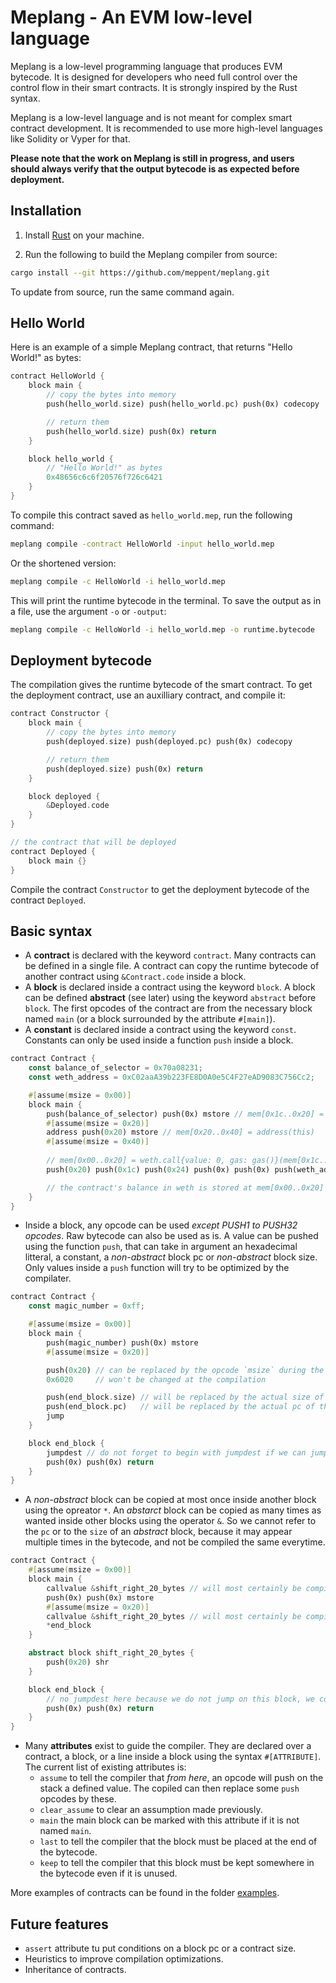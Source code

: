 # Meplang - An EVM low-level language

Meplang is a low-level programming language that produces EVM bytecode. It is designed for developers who need full control over the control flow in their smart contracts. It is strongly inspired by the Rust syntax.

Meplang is a low-level language and is not meant for complex smart contract development. It is recommended to use more high-level languages like Solidity or Vyper for that.

**Please note that the work on Meplang is still in progress, and users should always verify that the output bytecode is as expected before deployment.**

## Installation

1. Install [Rust](https://www.rust-lang.org/tools/install) on your machine.

2. Run the following to build the Meplang compiler from source:

```sh
cargo install --git https://github.com/meppent/meplang.git
```

To update from source, run the same command again.

## Hello World

Here is an example of a simple Meplang contract, that returns "Hello World!" as bytes:

```rust
contract HelloWorld {
    block main {
        // copy the bytes into memory
        push(hello_world.size) push(hello_world.pc) push(0x) codecopy

        // return them
        push(hello_world.size) push(0x) return 
    }

    block hello_world {
        // "Hello World!" as bytes
        0x48656c6c6f20576f726c6421
    }
}
```

To compile this contract saved as `hello_world.mep`, run the following command: 

```sh
meplang compile -contract HelloWorld -input hello_world.mep
```

Or the shortened version: 

```sh
meplang compile -c HelloWorld -i hello_world.mep
```

This will print the runtime bytecode in the terminal. To save the output as in a file, use the argument `-o` or `-output`:

```sh
meplang compile -c HelloWorld -i hello_world.mep -o runtime.bytecode
```

## Deployment bytecode

The compilation gives the runtime bytecode of the smart contract. To get the deployment contract, use an auxilliary contract, and compile it:

```rust
contract Constructor {
    block main {
        // copy the bytes into memory
        push(deployed.size) push(deployed.pc) push(0x) codecopy

        // return them
        push(deployed.size) push(0x) return 
    }

    block deployed {
        &Deployed.code
    }
}

// the contract that will be deployed
contract Deployed {
    block main {}
}
```

Compile the contract `Constructor` to get the deployment bytecode of the contract `Deployed`.

## Basic syntax

- A **contract** is declared with the keyword `contract`. Many contracts can be defined in a single file. A contract can copy the runtime bytecode of another contract using `&Contract.code` inside a block.
- A **block** is declared inside a contract using the keyword `block`. A block can be defined **abstract** (see later) using the keyword `abstract` before `block`. The first opcodes of the contract are from the necessary block named `main` (or a block surrounded by the attribute `#[main]`).
- A **constant** is declared inside a contract using the keyword `const`. Constants can only be used inside a function `push` inside a block.

```rust
contract Contract {
    const balance_of_selector = 0x70a08231;
    const weth_address = 0xC02aaA39b223FE8D0A0e5C4F27eAD9083C756Cc2;

    #[assume(msize = 0x00)]
    block main {
        push(balance_of_selector) push(0x) mstore // mem[0x1c..0x20] = 0x70a08231
        #[assume(msize = 0x20)]
        address push(0x20) mstore // mem[0x20..0x40] = address(this)
        #[assume(msize = 0x40)]
    
        // mem[0x00..0x20] = weth.call{value: 0, gas: gas()}(mem[0x1c..0x20])
        push(0x20) push(0x1c) push(0x24) push(0x) push(0x) push(weth_address) gas call

        // the contract's balance in weth is stored at mem[0x00..0x20]
    }
}
```

- Inside a block, any opcode can be used *except PUSH1 to PUSH32 opcodes*. Raw bytecode can also be used as is. A value can be pushed using the function `push`, that can take in argument an hexadecimal litteral, a constant, a *non-abstract* block pc or *non-abstract* block size. Only values inside a `push` function will try to be optimized by the compilater. 
```rust
contract Contract {
    const magic_number = 0xff;

    #[assume(msize = 0x00)]
    block main {
        push(magic_number) push(0x) mstore
        #[assume(msize = 0x20)]

        push(0x20) // can be replaced by the opcode `msize` during the compilation
        0x6020     // won't be changed at the compilation

        push(end_block.size) // will be replaced by the actual size of the block `end_block`
        push(end_block.pc)   // will be replaced by the actual pc of the beginning of the block `end_block`
        jump
    }

    block end_block {
        jumpdest // do not forget to begin with jumpdest if we can jump on this block
        push(0x) push(0x) return
    }
}
```
- A *non-abstract* block can be copied at most once inside another block using the opreator `*`. An *abstarct* block can be copied as many times as wanted inside other blocks using the operator `&`. So we cannot refer to the `pc` or to the `size` of an *abstract* block, because it may appear multiple times in the bytecode, and not be compiled the same everytime.

```rust
contract Contract {
    #[assume(msize = 0x00)]
    block main {
        callvalue &shift_right_20_bytes // will most certainly be compiled `callvalue push1 0x20 shr`
        push(0x) push(0x) mstore
        #[assume(msize = 0x20)]
        callvalue &shift_right_20_bytes // will most certainly be compiled `callvalue msize shr` because we assumed msize = 0x20.
        *end_block
    }

    abstract block shift_right_20_bytes {
        push(0x20) shr
    }

    block end_block {
        // no jumpdest here because we do not jump on this block, we copy it
        push(0x) push(0x) return
    } 
}
```
- Many **attributes** exist to guide the compiler. They are declared over a contract, a block, or a line inside a block using the syntax `#[ATTRIBUTE]`. The current list of existing attributes is:
    -   `assume` to tell the compiler that *from here*, an opcode will push on the stack a defined value. The copiled can then replace some `push` opcodes by these. 
    - `clear_assume` to clear an assumption made previously.
    - `main` the main block can be marked with this attribute if it is not named `main`.
    - `last` to tell the compiler that the block must be placed at the end of the bytecode.
    - `keep` to tell the compiler that this block must be kept somewhere in the bytecode even if it is unused.

More examples of contracts can be found in the folder [examples](examples).

## Future features

- `assert` attribute tu put conditions on a block pc or a contract size.
- Heuristics to improve compilation optimizations.
- Inheritance of contracts.
